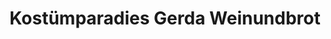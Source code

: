 ---
title: "Kostümparadies Gerda Weinundbrot"
url: /stein/kostuemparadies-gerda-weinundbrot/
shop: Kleidung
---